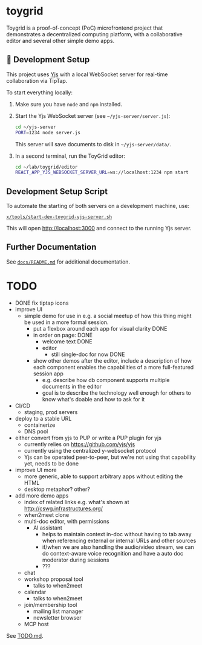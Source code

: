 # toygrid

Toygrid is a proof-of-concept (PoC) microfrontend project that
demonstrates a decentralized computing platform, with a collaborative
editor and several other simple demo apps. 

## 🧪 Development Setup

This project uses [Yjs](https://yjs.dev) with a local WebSocket server for real-time collaboration via TipTap.

To start everything locally:

1. Make sure you have `node` and `npm` installed.
2. Start the Yjs WebSocket server (see `~/yjs-server/server.js`):

   ```bash
   cd ~/yjs-server
   PORT=1234 node server.js
   ```

   This server will save documents to disk in `~/yjs-server/data/`.

3. In a second terminal, run the ToyGrid editor:

   ```bash
   cd ~/lab/toygrid/editor
   REACT_APP_YJS_WEBSOCKET_SERVER_URL=ws://localhost:1234 npm start
   ```

## Development Setup Script

To automate the starting of both servers on a development machine, use:

[`x/tools/start-dev-toygrid-yjs-server.sh`](x/tools/start-dev-toygrid-yjs-server.sh)

This will open [http://localhost:3000](http://localhost:3000) and connect to the running Yjs server.

## Further Documentation

See [`docs/README.md`](docs/README.md) for additional documentation.



TODO
====

- DONE fix tiptap icons 
- improve UI
    - simple demo for use in e.g. a social meetup of how this thing
      might be used in a more formal session.  
      - put a flexbox around each app for visual clarity DONE
      - in order on page: DONE
          - welcome text DONE
          - editor
            - still single-doc for now DONE
      - show other demos after the editor, include a description of
        how each component enables the capabilities of a more
        full-featured session app
        - e.g. describe how db component supports multiple documents
          in the editor
        - goal is to describe the technology well enough for
          others to know what's doable and how to ask for it
- CI/CD  
    - staging, prod servers
- deploy to a stable URL
    - containerize
    - DNS pool
- either convert from yjs to PUP or write a PUP plugin for yjs
    - currently relies on https://github.com/yjs/yjs
    - currently using the centralized y-websocket protocol
    - Yjs can be operated peer-to-peer, but we're not using that
      capability yet, needs to be done
- improve UI more
    - more generic, able to support arbitrary apps without editing the
      HTML
    - desktop metaphor?  other?
- add more demo apps 
    - index of related links e.g. what's shown at
      http://cswg.infrastructures.org/
    - when2meet clone
    - multi-doc editor, with permissions
        - AI assistant
            - helps to maintain context in-doc without having to tab
              away when referencing external or internal URLs and
              other sources
            - if/when we are also handling the audio/video stream, we
              can do context-aware voice recognition and have a auto
              doc moderator during sessions
            - ???
    - chat
    - workshop proposal tool
        - talks to when2meet 
    - calendar
        - talks to when2meet
    - join/membership tool
        - mailing list manager
        - newsletter browser
    - MCP host

See [TODO.md](TODO.md).

